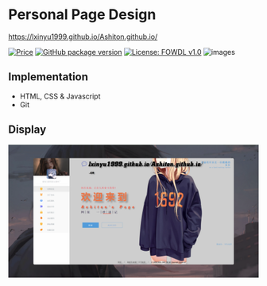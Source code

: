 # Personal Page Design
https://lxinyu1999.github.io/Ashiton.github.io/

<!-- 徽章（Badge）在这里特指一个小的图形标签，常用于项目的README文件中，以直观地展示项目的一些状态、信息或属性, 并提供了导航到相关资源的超链接。
使用公式：https://img.shields.io/badge/any_text-you_like-blue ；里面的-分割两个部分。或者也可以链接package来操作。
官网：https://shields.io/badges ，可以在这里生成badge
 -->

[![Price](https://img.shields.io/badge/price-FREE-0098f7.svg)](https://github.com/Lxinyu1999/Ashiton.github.io)
[![GitHub package version](https://img.shields.io/github/package-json/v/Lxinyu1999/Ashiton.github.io.svg)](https://github.com/Lxinyu1999/Ashiton.github.io)
[![License: FOWDL v1.0](https://img.shields.io/badge/license-FOWDL-blue.svg)](https://github.com/Lxinyu1999/Ashiton.github.io/LICENSE)
![images](https://img.shields.io/badge/name-lxy-green)

## Implementation
- HTML, CSS & Javascript
- Git

## Display
![images](README_img\home_page.png)